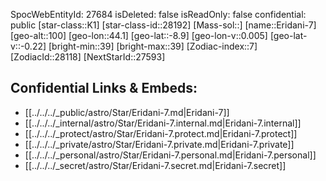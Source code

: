 ﻿---
location: [-8.9,-44.1,100]
type: Star
tags:
- astro/Star

---
SpocWebEntityId: 27684
isDeleted: false
isReadOnly: false
confidential: public
[star-class::K1]
[star-class-id::28192]
[Mass-sol::]
[name::Eridani-7]
[geo-alt::100]
[geo-lon::44.1]
[geo-lat::-8.9]
[geo-lon-v::0.005]
[geo-lat-v::-0.22]
[bright-min::39]
[bright-max::39]
[Zodiac-index::7]
[ZodiacId::28118]
[NextStarId::27593]



## Confidential Links & Embeds: 
- [[../../../_public/astro/Star/Eridani-7.md|Eridani-7]] 
- [[../../../_internal/astro/Star/Eridani-7.internal.md|Eridani-7.internal]] 
- [[../../../_protect/astro/Star/Eridani-7.protect.md|Eridani-7.protect]] 
- [[../../../_private/astro/Star/Eridani-7.private.md|Eridani-7.private]] 
- [[../../../_personal/astro/Star/Eridani-7.personal.md|Eridani-7.personal]] 
- [[../../../_secret/astro/Star/Eridani-7.secret.md|Eridani-7.secret]]


